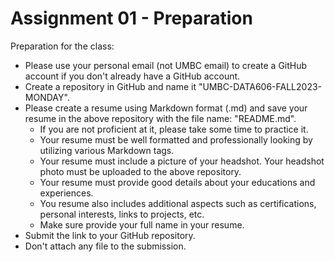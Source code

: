 # Assignment 01 - Preparation

Preparation for the class:

- Please use your personal email (not UMBC email) to create a GitHub account if you don't already have a GitHub account.
- Create a repository in GitHub and name it "UMBC-DATA606-FALL2023-MONDAY".
- Please create a resume using Markdown format (.md) and save your resume in the above repository with the file name: "README.md".
  - If you are not proficient at it, please take some time to practice it. 
  - Your resume must be well formatted and professionally looking by utilizing various Markdown tags. 
  - Your resume must include a picture of your headshot. Your headshot photo must be uploaded to the above repository.
  - Your resume must provide good details about your educations and experiences. 
  - You resume also includes additional aspects such as certifications, personal interests, links to projects, etc. 
  - Make sure provide your full name in your resume.
- Submit the link to your GitHub repository. 
- Don't attach any file to the submission.
